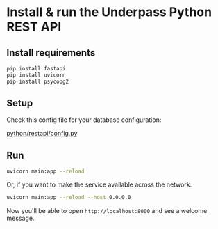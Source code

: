 # Install & run the Underpass Python REST API

## Install requirements

```sh
pip install fastapi
pip install uvicorn
pip install psycopg2
```

## Setup

Check this config file for your database configuration:

[python/restapi/config.py](https://github.com/hotosm/underpass/blob/master/python/restapi/config.py)

## Run

```sh
uvicorn main:app --reload
```

Or, if you want to make the service available across the network:

```sh
uvicorn main:app --reload --host 0.0.0.0
```

Now you'll be able to open `http://localhost:8000` and see a welcome message.

